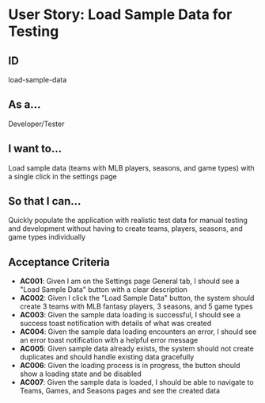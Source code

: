 # User Story: Load Sample Data for Testing

## ID

load-sample-data

## As a...

Developer/Tester

## I want to...

Load sample data (teams with MLB players, seasons, and game types) with a single click in the settings page

## So that I can...

Quickly populate the application with realistic test data for manual testing and development without having to create teams, players, seasons, and game types individually

## Acceptance Criteria

- **AC001**: Given I am on the Settings page General tab, I should see a "Load Sample Data" button with a clear description
- **AC002**: Given I click the "Load Sample Data" button, the system should create 3 teams with MLB fantasy players, 3 seasons, and 5 game types
- **AC003**: Given the sample data loading is successful, I should see a success toast notification with details of what was created
- **AC004**: Given the sample data loading encounters an error, I should see an error toast notification with a helpful error message
- **AC005**: Given sample data already exists, the system should not create duplicates and should handle existing data gracefully
- **AC006**: Given the loading process is in progress, the button should show a loading state and be disabled
- **AC007**: Given the sample data is loaded, I should be able to navigate to Teams, Games, and Seasons pages and see the created data
